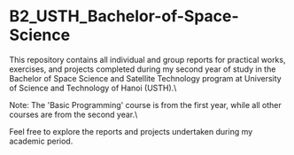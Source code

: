 # B2_USTH_Bachelor-of-Space-Science

This repository contains all individual and group reports for practical works, exercises, and projects completed during my second year of study in the Bachelor of Space Science and Satellite Technology program at University of Science and Technology of Hanoi (USTH).\

Note: The 'Basic Programming' course is from the first year, while all other courses are from the second year.\

Feel free to explore the reports and projects undertaken during my academic period.
